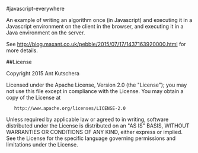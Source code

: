 #javascript-everywhere

An example of writing an algorithm once (in Javascript) and executing it 
in a Javascript environment on the client in the browser, and executing it 
in a Java environment on the server.

See http://blog.maxant.co.uk/pebble/2015/07/17/1437163920000.html for more details.

##License

 Copyright 2015 Ant Kutschera

   Licensed under the Apache License, Version 2.0 (the "License");
   you may not use this file except in compliance with the License.
   You may obtain a copy of the License at

       http://www.apache.org/licenses/LICENSE-2.0

   Unless required by applicable law or agreed to in writing, software
   distributed under the License is distributed on an "AS IS" BASIS,
   WITHOUT WARRANTIES OR CONDITIONS OF ANY KIND, either express or implied.
   See the License for the specific language governing permissions and
   limitations under the License.
